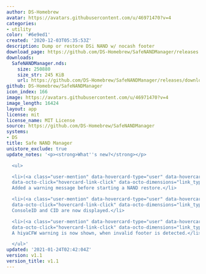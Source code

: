 ```yaml
---
author: DS-Homebrew
avatar: https://avatars.githubusercontent.com/u/46971470?v=4
categories:
- utility
color: '#6e9ed1'
created: '2020-12-03T05:35:53Z'
description: Dump or restore DSi NAND w/ nocash footer
download_page: https://github.com/DS-Homebrew/SafeNANDManager/releases
downloads:
  SafeNANDManager.nds:
    size: 250880
    size_str: 245 KiB
    url: https://github.com/DS-Homebrew/SafeNANDManager/releases/download/v1.1/SafeNANDManager.nds
github: DS-Homebrew/SafeNANDManager
icon_index: 166
image: https://avatars.githubusercontent.com/u/46971470?v=4
image_length: 16424
layout: app
license: mit
license_name: MIT License
source: https://github.com/DS-Homebrew/SafeNANDManager
systems:
- DS
title: Safe NAND Manager
unistore_exclude: true
update_notes: '<p><strong>What''s new?</strong></p>

  <ul>

  <li>(<a class="user-mention" data-hovercard-type="user" data-hovercard-url="/users/Epicpkmn11/hovercard"
  data-octo-click="hovercard-link-click" data-octo-dimensions="link_type:self" href="https://github.com/Epicpkmn11">@Epicpkmn11</a>)
  Added a warning message before starting a NAND restore.</li>

  <li>(<a class="user-mention" data-hovercard-type="user" data-hovercard-url="/users/zacchi4k/hovercard"
  data-octo-click="hovercard-link-click" data-octo-dimensions="link_type:self" href="https://github.com/zacchi4k">@zacchi4k</a>)
  ConsoleID and CID are now displayed.</li>

  <li>(<a class="user-mention" data-hovercard-type="user" data-hovercard-url="/users/zacchi4k/hovercard"
  data-octo-click="hovercard-link-click" data-octo-dimensions="link_type:self" href="https://github.com/zacchi4k">@zacchi4k</a>)
  A hiyaCFW warning is now shown, when invalid footer is detected.</li>

  </ul>'
updated: '2021-01-24T02:42:04Z'
version: v1.1
version_title: v1.1
---
```

